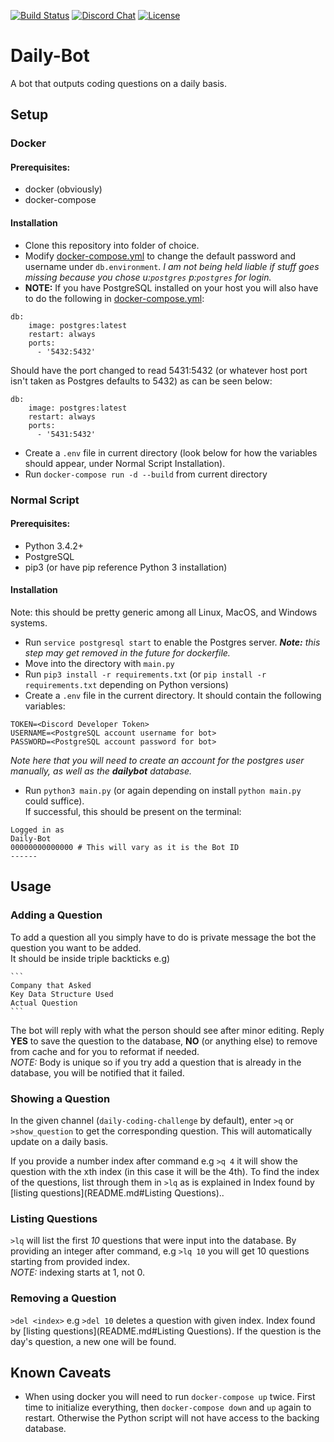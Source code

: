 [![Build Status](https://travis-ci.org/CS-Career-Hackers/daily-bot.svg?branch=master)](https://travis-ci.org/CS-Career-Hackers/daily-bot)
[![Discord Chat](https://img.shields.io/discord/334891772696330241.svg)](https://discord.gg/ndFR4RF)
[![License](https://img.shields.io/github/license/CS-Career-Hackers/daily-bot.svg)](LICENSE)
# Daily-Bot
A bot that outputs coding questions on a daily basis.

## Setup
### Docker
#### Prerequisites:
- docker (obviously)
- docker-compose

#### Installation
- Clone this repository into folder of choice.
- Modify [docker-compose.yml](docker-compose.yml) to change the default password and username under `db.environment`.
_I am not being held liable if stuff goes missing because you chose u:`postgres` p:`postgres` for login._
- **NOTE:** If you have PostgreSQL installed on your host you will also have to do the following in [docker-compose.yml](docker-compose.yml):
```
db:
    image: postgres:latest
    restart: always
    ports:
      - '5432:5432'
```
Should have the port changed to read 5431:5432 (or whatever host port isn't taken as Postgres defaults to 5432) as can be seen below:
```
db:
    image: postgres:latest
    restart: always
    ports:
      - '5431:5432'
```

- Create a `.env` file in current directory (look below for how the variables should appear, under Normal Script Installation).
- Run `docker-compose run -d --build` from current directory

### Normal Script
#### Prerequisites:
- Python 3.4.2+
- PostgreSQL
- pip3 (or have pip reference Python 3 installation)

#### Installation
Note: this should be pretty generic among all Linux, MacOS, and Windows systems.

- Run `service postgresql start` to enable the Postgres server. _**Note:** this step may get removed in the future for dockerfile._
- Move into the directory with `main.py`
- Run `pip3 install -r requirements.txt` (or `pip install -r requirements.txt` depending on Python versions)
- Create a `.env` file in the current directory. It should contain the following variables:
```
TOKEN=<Discord Developer Token>
USERNAME=<PostgreSQL account username for bot>
PASSWORD=<PostgreSQL account password for bot>
```
_Note here that you will need to create an account for the postgres user manually, as well as the **dailybot** database._

- Run `python3 main.py` (or again depending on install `python main.py` could suffice).<br>
If successful, this should be present on the terminal:
```
Logged in as
Daily-Bot
00000000000000 # This will vary as it is the Bot ID
------
``` 

## Usage
### Adding a Question
To add a question all you simply have to do is private message the bot the question you want to be added.<br>
It should be inside triple backticks e.g)<br>
``````
```
Company that Asked
Key Data Structure Used
Actual Question
```
``````
The bot will reply with what the person should see after minor editing.
Reply **YES** to save the question to the database, **NO** (or anything else) to remove from cache and for you to reformat if needed.
<br>
*NOTE:* Body is unique so if you try add a question that is already in the database, you will be notified that it failed.

### Showing a Question
In the given channel (`daily-coding-challenge` by default), enter `>q` or `>show_question` to get the corresponding question.
This will automatically update on a daily basis.

If you provide a number index after command e.g `>q 4` it will show the question with the xth index (in this case it will be the 4th).
To find the index of the questions, list through them in ```>lq``` as is explained in Index found by [listing questions](README.md#Listing Questions)..

### Listing Questions
```>lq``` will list the first _10_ questions that were input into the database.
By providing an integer after command, e.g ```>lq 10``` you will get 10 questions starting from provided index.<br>
_NOTE:_ indexing starts at 1, not 0.

### Removing a Question
```>del <index>``` e.g ```>del 10``` deletes a question with given index. Index found by [listing questions](README.md#Listing Questions).
If the question is the day's question, a new one will be found.

## Known Caveats
- When using docker you will need to run `docker-compose up` twice. First time to initialize everything, then `docker-compose down` and `up` again to restart.
Otherwise the Python script will not have access to the backing database.